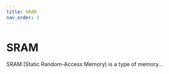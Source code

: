 ```yaml
---
title: SRAM
nav_order: 2
---
```


# SRAM

SRAM (Static Random-Access Memory) is a type of memory...

